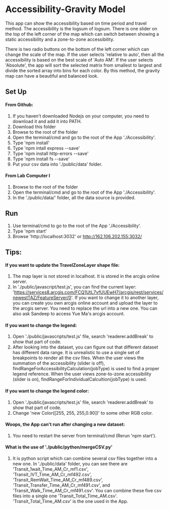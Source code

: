 # Accessibility-Gravity Model
This app can show the accessibility based on time period and travel method. The accessibility is the logsum of logsum.
There is one slider on the top of the left corner of the map which can switch between showing a static accessibility and a zone-to-zone accessibility. 

There is two radio buttons on the bottom of the left corner which can change the scale of the map. If the user selects 'relative to auto', then all the accessibility is based on the best scale of 'Auto AM'. If the user selects 'Absolute', the app will sort the selected matrix from smallest to largest and divide the sorted array into bins for each color. By this method, the gravity map can have a beautiful and balanced look.

## Set Up
#### From Github:
1. If you haven't downloaded Nodejs on your computer, you need to download it and add it into PATH.
2. Download this folder
3. Browse to the root of the folder
4. Open the terminal/cmd and go to the root of the App './Accessibility'. 
5. Type 'npm install'
6. Type 'npm intall express --save'
7. Type 'npm install http-errors --save'
8. Type 'npm install fs --save'
9. Put your csv data into './public/data' folder.

#### From Lab Computer I
1. Browse to the root of the folder
2. Open the terminal/cmd and go to the root of the App './Accessibility'. 
3. In the './public/data/' folder, all the data source is provided.

## Run
1. Use terminal/cmd to go to the root of the App './Accessibility'. 
2. Type 'npm start'
2. Browse 'http://localhost:3032' or http://162.106.202.155:3032/

## Tips:

#### If you want to update the TravelZoneLayer shape file:
 1. The map layer is not stored in localhost. It is stored in the arcgis online server.
 2. In './public/javascript/test.js', you can find the current layer: 'https://services8.arcgis.com/FCQ1UtL7vfUUEwH7/arcgis/rest/services/newestTAZ/FeatureServer/0'. If you want to change it to another layer, you can create you own arcgis online account and upload the layer to the arcgis server. You need to replace the url into a new one. You can also ask Sandeep to access Yue Ma's arcgis account.
#### If you want to change the legend:
1. Open './public/javascripts/test.js' file, search 'readerer.addBreak' to show that part of code.
2. After looking into the dataset, you can figure out that different dataset has different data range. It is unrealistic to use a single set of breakpoints to render all the csv files. When the user views the summation of the accessibility (slider is off), findRangeForAccessibilityCalculation(jobType) is used to find a proper legend reference. When the user views zone-to-zone accessibility (slider is on), findRangeForIndividualCalcultion(jobType) is used.

#### If you want to change the legend color:
1. Open './public/javascripts/test.js' file, search 'readerer.addBreak' to show that part of code.
2. Change 'new Color([255, 255, 255,0.90])' to some other RGB color.
      
#### Woops, the App can't run after changing a new dataset:
1. You need to restart the server from terminal/cmd (Rerun 'npm start').
#### What is the use of './public/python/mergeCSV.py'
1. It is python script which can combine several csv files together into a new one. In './public/data' folder, you can see there are 'Transit_1wait_Time_AM_Cr_mf1.csv', 'Transit_IVT_Time_AM_Cr_mf492.csv', 'Transit_RemWait_Time_AM_Cr_mf489.csv', 'Transit_Transfer_Time_AM_Cr_mf491.csv', and 'Transit_Walk_Time_AM_Cr_mf491.csv'. You can combine these five csv files into a single one 'Transit_Total_Time_AM.csv'. 'Transit_Total_Time_AM.csv' is the one used in the App.


